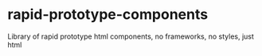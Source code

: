 # rapid-prototype-components
Library of rapid prototype html components, no frameworks, no styles, just html
